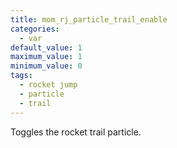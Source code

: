 ```yaml
---
title: mom_rj_particle_trail_enable
categories:
  - var
default_value: 1
maximum_value: 1
minimum_value: 0
tags:
  - rocket jump
  - particle
  - trail
---
```


Toggles the rocket trail particle.
